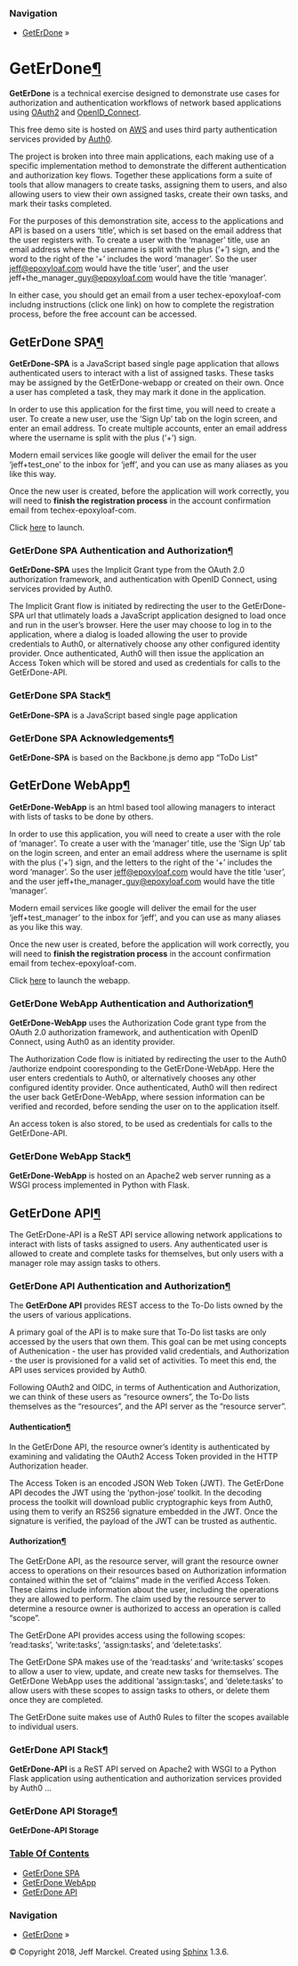 ### Navigation

-   [GetErDone](index.html#document-index) »

GetErDone<a href="#geterdone" class="headerlink" title="Permalink to this headline">¶</a>
=========================================================================================

**GetErDone** is a technical exercise designed to demonstrate use cases for authorization and authentication workflows of network based applications using <a href="https://en.wikipedia.org/wiki/OAuth" class="reference external">OAuth2</a> and <a href="https://en.wikipedia.org/wiki/OpenID_Connect" class="reference external">OpenID_Connect</a>.

This free demo site is hosted on <a href="https://aws.amazon.com" class="reference external">AWS</a> and uses third party authentication services provided by <a href="https://auth0.com" class="reference external">Auth0</a>.

The project is broken into three main applications, each making use of a specific implementation method to demonstrate the different authentication and authorization key flows. Together these applications form a suite of tools that allow managers to create tasks, assigning them to users, and also allowing users to view their own assigned tasks, create their own tasks, and mark their tasks completed.

For the purposes of this demonstration site, access to the applications and API is based on a users ‘title’, which is set based on the email address that the user registers with. To create a user with the ‘manager’ title, use an email address where the username is split with the plus (‘+’) sign, and the word to the right of the ‘+’ includes the word ‘manager’. So the user jeff@epoxyloaf.com would have the title ‘user’, and the user jeff+the\_manager\_guy@epoxyloaf.com would have the title ‘manager’.

In either case, you should get an email from a user techex-epoxyloaf-com includng instructions (click one link) on how to complete the registration process, before the free account can be accessed.

<span id="document-spa"></span>
<span id="spa"></span>
GetErDone SPA<a href="#geterdone-spa" class="headerlink" title="Permalink to this headline">¶</a>
-------------------------------------------------------------------------------------------------

**GetErDone-SPA** is a JavaScript based single page application that allows authenticated users to interact with a list of assigned tasks. These tasks may be assigned by the GetErDone-webapp or created on their own. Once a user has completed a task, they may mark it done in the application.

In order to use this application for the first time, you will need to create a user. To create a new user, use the ‘Sign Up’ tab on the login screen, and enter an email address. To create multiple accounts, enter an email address where the username is split with the plus (‘+’) sign.

Modern email services like google will deliver the email for the user ‘jeff+test\_one’ to the inbox for ‘jeff’, and you can use as many aliases as you like this way.

Once the new user is created, before the application will work correctly, you will need to **finish the registration process** in the account confirmation email from techex-epoxyloaf-com.

Click <a href="http://spa.techex.epoxyloaf.com" class="reference external">here</a> to launch.

<span id="document-spa-auth"></span>
<span id="spa-auth"></span>
### GetErDone SPA Authentication and Authorization<a href="#geterdone-spa-authentication-and-authorization" class="headerlink" title="Permalink to this headline">¶</a>

**GetErDone-SPA** uses the Implicit Grant type from the OAuth 2.0 authorization framework, and authentication with OpenID Connect, using services provided by Auth0.

The Implicit Grant flow is initiated by redirecting the user to the GetErDone-SPA url that utlimately loads a JavaScript application designed to load once and run in the user’s browser. Here the user may choose to log in to the application, where a dialog is loaded allowing the user to provide credentials to Auth0, or alternatively choose any other configured identity provider. Once authenticated, Auth0 will then issue the application an Access Token which will be stored and used as credentials for calls to the GetErDone-API.

<span id="document-spa-stack"></span>
<span id="spa-stack"></span>
### GetErDone SPA Stack<a href="#geterdone-spa-stack" class="headerlink" title="Permalink to this headline">¶</a>

**GetErDone-SPA** is a JavaScript based single page application

<span id="document-spa-ack"></span>
<span id="spa-ack"></span>
### GetErDone SPA Acknowledgements<a href="#geterdone-spa-acknowledgements" class="headerlink" title="Permalink to this headline">¶</a>

**GetErDone-SPA** is based on the Backbone.js demo app “ToDo List”

<span id="document-webapp"></span>
<span id="webapp"></span>
GetErDone WebApp<a href="#geterdone-webapp" class="headerlink" title="Permalink to this headline">¶</a>
-------------------------------------------------------------------------------------------------------

**GetErDone-WebApp** is an html based tool allowing managers to interact with lists of tasks to be done by others.

In order to use this application, you will need to create a user with the role of ‘manager’. To create a user with the ‘manager’ title, use the ‘Sign Up’ tab on the login screen, and enter an email address where the username is split with the plus (‘+’) sign, and the letters to the right of the ‘+’ includes the word ‘manager’. So the user jeff@epoxyloaf.com would have the title ‘user’, and the user jeff+the\_manager\_guy@epoxyloaf.com would have the title ‘manager’.

Modern email services like google will deliver the email for the user ‘jeff+test\_manager’ to the inbox for ‘jeff’, and you can use as many aliases as you like this way.

Once the new user is created, before the application will work correctly, you will need to **finish the registration process** in the account confirmation email from techex-epoxyloaf-com.

Click <a href="http://webapp.techex.epoxyloaf.com" class="reference external">here</a> to launch the webapp.

<span id="document-webapp-auth"></span>
<span id="webapp-auth"></span>
### GetErDone WebApp Authentication and Authorization<a href="#geterdone-webapp-authentication-and-authorization" class="headerlink" title="Permalink to this headline">¶</a>

**GetErDone-WebApp** uses the Authorization Code grant type from the OAuth 2.0 authorization framework, and authentication with OpenID Connect, using Auth0 as an identity provider.

The Authorization Code flow is initiated by redirecting the user to the Auth0 /authorize endpoint cooresponding to the GetErDone-WebApp. Here the user enters credentials to Auth0, or alternatively chooses any other configured identity provider. Once authenticated, Auth0 will then redirect the user back GetErDone-WebApp, where session information can be verified and recorded, before sending the user on to the application itself.

An access token is also stored, to be used as credentials for calls to the GetErDone-API.

<span id="document-webapp-stack"></span>
<span id="webapp-stack"></span>
### GetErDone WebApp Stack<a href="#geterdone-webapp-stack" class="headerlink" title="Permalink to this headline">¶</a>

**GetErDone-WebApp** is hosted on an Apache2 web server running as a WSGI process implemented in Python with Flask.

<span id="document-api"></span>
<span id="api"></span>
GetErDone API<a href="#geterdone-api" class="headerlink" title="Permalink to this headline">¶</a>
-------------------------------------------------------------------------------------------------

The GetErDone-API is a ReST API service allowing network applications to interact with lists of tasks assigned to users. Any authenticated user is allowed to create and complete tasks for themselves, but only users with a manager role may assign tasks to others.

<span id="document-api-auth"></span>
<span id="api-auth"></span>
### GetErDone API Authentication and Authorization<a href="#geterdone-api-authentication-and-authorization" class="headerlink" title="Permalink to this headline">¶</a>

The **GetErDone API** provides REST access to the To-Do lists owned by the the users of various applications.

A primary goal of the API is to make sure that To-Do list tasks are only accessed by the users that own them. This goal can be met using concepts of Authenication - the user has provided valid credentials, and Authorization - the user is provisioned for a valid set of activities. To meet this end, the API uses services provided by Auth0.

Following OAuth2 and OIDC, in terms of Authentication and Authorization, we can think of these users as “resource owners”, the To-Do lists themselves as the “resources”, and the API server as the “resource server”.

#### Authentication<a href="#authentication" class="headerlink" title="Permalink to this headline">¶</a>

In the GetErDone API, the resource owner’s identity is authenticated by examining and validating the OAuth2 Access Token provided in the HTTP Authorization header.

The Access Token is an encoded JSON Web Token (JWT). The GetErDone API decodes the JWT using the ‘python-jose’ toolkit. In the decoding process the toolkit will download public cryptographic keys from Auth0, using them to verify an RS256 signature embedded in the JWT. Once the signature is verified, the payload of the JWT can be trusted as authentic.

#### Authorization<a href="#authorization" class="headerlink" title="Permalink to this headline">¶</a>

The GetErDone API, as the resource server, will grant the resource owner access to operations on their resources based on Authorization information contained within the set of “claims” made in the verified Access Token. These claims include information about the user, including the operations they are allowed to perform. The claim used by the resource server to determine a resource owner is authorized to access an operation is called “scope”.

The GetErDone API provides access using the following scopes: ‘read:tasks’, ‘write:tasks’, ‘assign:tasks’, and ‘delete:tasks’.

The GetErDone SPA makes use of the ‘read:tasks’ and ‘write:tasks’ scopes to allow a user to view, update, and create new tasks for themselves. The GetErDone WebApp uses the additional ‘assign:tasks’, and ‘delete:tasks’ to allow users with these scopes to assign tasks to others, or delete them once they are completed.

The GetErDone suite makes use of Auth0 Rules to filter the scopes available to individual users.

<span id="document-api-stack"></span>
<span id="api-stack"></span>
### GetErDone API Stack<a href="#geterdone-api-stack" class="headerlink" title="Permalink to this headline">¶</a>

**GetErDone-API** is a ReST API served on Apache2 with WSGI to a Python Flask application using authentication and authorization services provided by Auth0 ...

<span id="document-api-storage"></span>
<span id="api-storage"></span>
### GetErDone API Storage<a href="#geterdone-api-storage" class="headerlink" title="Permalink to this headline">¶</a>

**GetErDone-API Storage**

### [Table Of Contents](index.html#document-index)

-   <a href="index.html#document-spa" class="reference internal">GetErDone SPA</a>
-   <a href="index.html#document-webapp" class="reference internal">GetErDone WebApp</a>
-   <a href="index.html#document-api" class="reference internal">GetErDone API</a>

### Navigation

-   [GetErDone](index.html#document-index) »

© Copyright 2018, Jeff Marckel. Created using [Sphinx](http://sphinx-doc.org/) 1.3.6.
